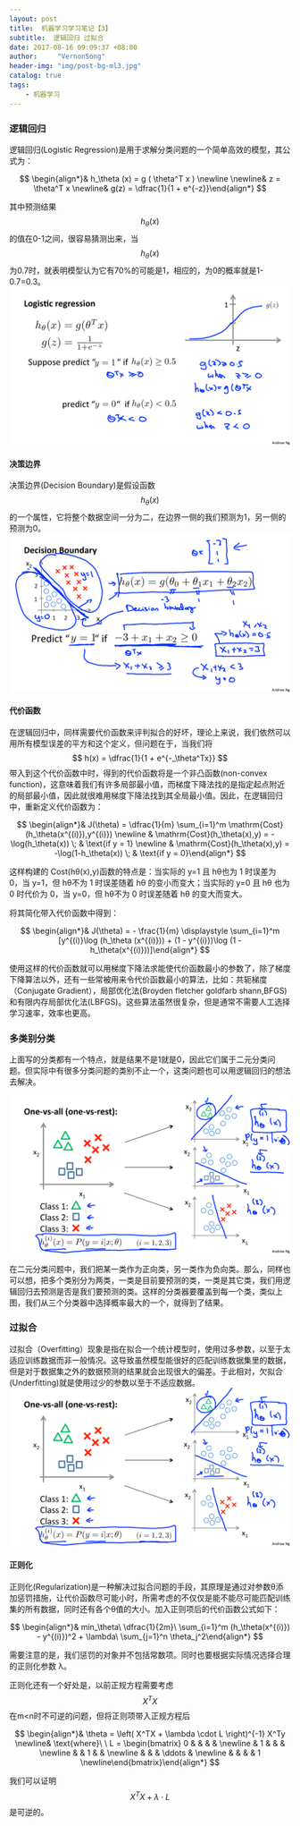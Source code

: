```yaml
---
layout: post
title:  机器学习学习笔记【3】
subtitle:  逻辑回归 过拟合
date: 2017-08-16 09:09:37 +08:00
author:     "VernonSong"
header-img: "img/post-bg-ml3.jpg"
catalog: true
tags:
    - 机器学习
---
```


### 逻辑回归
逻辑回归(Logistic Regression)是用于求解分类问题的一个简单高效的模型，其公式为：

$$
\begin{align*}& h_\theta (x) = g ( \theta^T x ) \newline \newline& z = \theta^T x \newline& g(z) = \dfrac{1}{1 + e^{-z}}\end{align*}
$$

其中预测结果
$$
h_\theta (x)
$$
的值在0-1之间，很容易猜测出来，当
$$
h_\theta (x)
$$
为0.7时，就表明模型认为它有70%的可能是1，相应的，为0的概率就是1-0.7=0.3。
![](https://github.com/VernonSong/Storage/blob/master/image/ML4.png?raw=true)

#### 决策边界
决策边界(Decision Boundary)是假设函数
$$
h_\theta (x)
$$
的一个属性，它将整个数据空间一分为二，在边界一侧的我们预测为1，另一侧的预测为0。
![](https://github.com/VernonSong/Storage/blob/master/image/ML5.png?raw=true)

#### 代价函数
在逻辑回归中，同样需要代价函数来评判拟合的好坏，理论上来说，我们依然可以用所有模型误差的平方和这个定义，但问题在于，当我们将
$$
h(x) = \dfrac{1}{1 + e^{-_\theta^Tx}}
$$
带入到这个代价函数中时，得到的代价函数将是一个非凸函数(non-convex function)，这意味着我们有许多局部最小值，而梯度下降法找的是指定起点附近的局部最小值，因此就很难用梯度下降法找到其全局最小值。因此，在逻辑回归中，重新定义代价函数为：

$$
\begin{align*}& J(\theta) = \dfrac{1}{m} \sum_{i=1}^m \mathrm{Cost}(h_\theta(x^{(i)}),y^{(i)}) \newline & \mathrm{Cost}(h_\theta(x),y) = -\log(h_\theta(x)) \; & \text{if y = 1} \newline & \mathrm{Cost}(h_\theta(x),y) = -\log(1-h_\theta(x)) \; & \text{if y = 0}\end{align*}
$$

这样构建的 Cost(hθ(x),y)函数的特点是：当实际的 y=1 且 hθ也为 1 时误差为 0，当 y=1，但 hθ不为 1 时误差随着 hθ 的变小而变大；当实际的 y=0 且 hθ 也为 0 时代价为 0，当 y=0，但 hθ不为 0 时误差随着 hθ 的变大而变大。

将其简化带入代价函数中得到：

$$
\begin{align*}& J(\theta) = - \frac{1}{m} \displaystyle \sum_{i=1}^m [y^{(i)}\log (h_\theta (x^{(i)})) + (1 - y^{(i)})\log (1 - h_\theta(x^{(i)}))]\end{align*}
$$

使用这样的代价函数就可以用梯度下降法求能使代价函数最小的参数了，除了梯度下降算法以外，还有一些常被用来令代价函数最小的算法，比如：共轭梯度（Conjugate Gradient），局部优化法(Broyden fletcher goldfarb shann,BFGS)和有限内存局部优化法(LBFGS)。这些算法虽然很复杂，但是通常不需要人工选择学习速率，效率也更高。

### 多类别分类
上面写的分类都有一个特点，就是结果不是1就是0，因此它们属于二元分类问题。但实际中有很多分类问题的类别不止一个，这类问题也可以用逻辑回归的想法去解决。

![](https://github.com/VernonSong/Storage/blob/master/image/ML6.png?raw=true)

在二元分类问题中，我们把某一类作为正向类，另一类作为负向类。那么，同样也可以想，把多个类别分为两类，一类是目前要预测的类，一类是其它类，我们用逻辑回归去预测是否是我们要预测的类。这样的分类器要覆盖到每一个类，类似上图，我们从三个分类器中选择概率最大的一个，就得到了结果。

### 过拟合
过拟合（Overfitting）现象是指在拟合一个统计模型时，使用过多参数，以至于太适应训练数据而非一般情况。这导致虽然模型能很好的匹配训练数据集里的数据，但是对于数据集之外的数据预测的结果就会出现很大的偏差。于此相对，欠拟合(Underfitting)就是使用过少的参数以至于不适应数据。
![](https://github.com/VernonSong/Storage/blob/master/image/ML6.png?raw=true)
#### 正则化
正则化(Regularization)是一种解决过拟合问题的手段，其原理是通过对参数θ添加惩罚措施，让代价函数尽可能小时，所需考虑的不仅仅是能不能尽可能匹配训练集的所有数据，同时还有各个θ值的大小。加入正则项后的代价函数公式如下：

$$
\begin{align*}& min_\theta\ \dfrac{1}{2m}\  \sum_{i=1}^m (h_\theta(x^{(i)}) - y^{(i)})^2 + \lambda\ \sum_{j=1}^n \theta_j^2\end{align*}
$$

需要注意的是，我们惩罚的对象并不包括常数项。同时也要根据实际情况选择合理的正则化参数 λ。

正则化还有一个好处是，以前正规方程需要考虑
$$
X^TX
$$
在m<n时不可逆的问题，但将正则项带入正规方程后

$$
\begin{align*}& \theta = \left( X^TX + \lambda \cdot L \right)^{-1} X^Ty \newline& \text{where}\ \ L = \begin{bmatrix} 0 & & & & \newline & 1 & & & \newline & & 1 & & \newline & & & \ddots & \newline & & & & 1 \newline\end{bmatrix}\end{align*}
$$

我们可以证明
$$
X^TX+\lambda \cdot L
$$
是可逆的。

